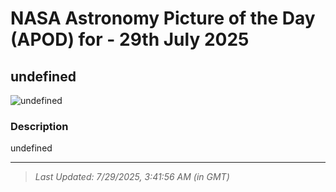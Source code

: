 
# NASA Astronomy Picture of the Day (APOD) for - 29th July 2025
## undefined

![undefined](undefined)

### Description
undefined

---
> _Last Updated: 7/29/2025, 3:41:56 AM (in GMT)_
